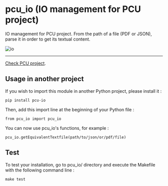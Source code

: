 # pcu_io (IO management for PCU project)

IO management for PCU project.
From the path of a file (PDF or JSON), parse it in order to get its textual content.

![io](https://framapic.org/ADrYjaJ6VsBN/McbVMFM5GCX6.png)

----

[Check PCU project][pcu].

[pcu]: https://github.com/zevio/pcu_core

## Usage in another project

If you wish to import this module in another Python project, please install it :

`pip install pcu-io`

Then, add this import line at the beginning of your Python file :

`from pcu_io import pcu_io`

You can now use pcu_io's functions, for example :

`pcu_io.getEquivalentTextfile(path/to/json/or/pdf/file)`

## Test

To test your installation, go to pcu_io/ directory and execute the Makefile with the following command line : 

`make test`
